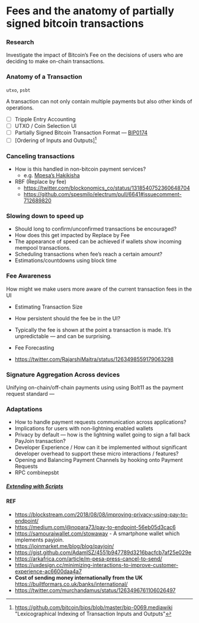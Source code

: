 # Fees and the anatomy of partially signed bitcoin transactions

### Research

Investigate the impact of Bitcoin’s Fee on the decisions of users who are deciding to make on-chain transactions.

### Anatomy of a Transaction

`utxo`, `psbt`

A transaction can not only contain multiple payments but also other kinds of operations.

- [ ] Tripple Entry Accounting
- [ ] UTXO / Coin Selection UI
- [ ] Partially Signed Bitcoin Transaction Format — [BIP0174](https://github.com/bitcoin/bips/blob/master/bip-0174.mediawiki)
- [ ] [Ordering of Inputs and Outputs][^tx_ordering]

### Canceling transactions

- How is this handled in non-bitcoin payment services?
  - e.g. [Mpesa’s Hakikisha](https://niabusiness.com/safaricom-hakikisha/)
- RBF (Replace by fee)
  - https://twitter.com/blockonomics_co/status/1318540752360648704
  - https://github.com/spesmilo/electrum/pull/6641#issuecomment-712689820

### Slowing down to speed up

- Should long to confirm/unconfirmed transactions be encouraged?
- How does this get impacted by Replace by Fee
- The appearance of speed can be achieved if wallets show incoming mempool transactions.
- Scheduling transactions when fee’s reach a certain amount?
- Estimations/countdowns using block time

### Fee Awareness

How might we make users more aware of the current transaction fees in the UI

- Estimating Transaction Size
- How persistent should the fee be in the UI?

- Typically the fee is shown at the point a transaction is made. It’s unpredictable — and can be surprising.

- Fee Forecasting

- https://twitter.com/RajarshiMaitra/status/1263498559179063298

### Signature Aggregation Across devices

Unifying on-chain/off-chain payments using using Bolt11 as the payment request standard —  

### Adaptations

- How to handle payment requests communication across applications?
- Implications for users with non-lightning enabled wallets
- Privacy by default — how is the lightning wallet going to sign a fall back PayJoin transaction?
- Developer Experience / How can it be implemented without significant developer overhead to support these micro interactions / features?
- Opening and Balancing Payment Channels by hooking onto Payment Requests
- RPC combinepsbt

##### [Extending with Scripts](smart-contracts.md)

#### REF

- https://blockstream.com/2018/08/08/improving-privacy-using-pay-to-endpoint/
- https://medium.com/@nopara73/pay-to-endpoint-56eb05d3cac6
- https://samouraiwallet.com/stowaway - A smartphone wallet which implements payjoin.
- https://joinmarket.me/blog/blog/payjoin/
- https://gist.github.com/AdamISZ/4551b947789d3216bacfcb7af25e029e
- https://arkafrica.com/article/m-pesa-press-cancel-to-send/
- https://uxdesign.cc/minimizing-interactions-to-improve-customer-experience-ac6600daa4a7
- **Cost of sending money internationally from the UK** https://builtformars.co.uk/banks/international/
- https://twitter.com/murchandamus/status/1263496761106026497

[^tx_ordering]: https://github.com/bitcoin/bips/blob/master/bip-0069.mediawiki	"Lexicographical Indexing of Transaction Inputs and Outputs"

